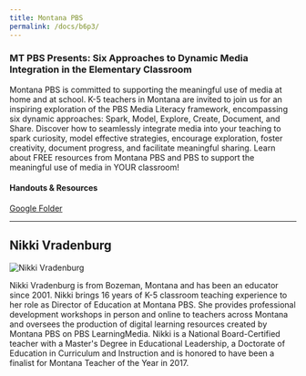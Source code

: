```yaml
---
title: Montana PBS
permalink: /docs/b6p3/
---
```

### MT PBS Presents: Six Approaches to Dynamic Media Integration in the Elementary Classroom
Montana PBS is committed to supporting the meaningful use of media at home and at school. K-5 teachers in Montana are invited to join us for an inspiring exploration of the PBS Media Literacy framework, encompassing six dynamic approaches: Spark, Model, Explore, Create, Document, and Share. Discover how to seamlessly integrate media into your teaching to spark curiosity, model effective strategies, encourage exploration, foster creativity, document progress, and facilitate meaningful sharing. Learn about FREE resources from Montana PBS and PBS to support the meaningful use of media in YOUR classroom!

#### Handouts & Resources

[Google Folder](https://drive.google.com/drive/folders/1WiZae_J4X9bY61qWuu56rmxW7RQN6gHt?usp=drive_link)

***

## Nikki Vradenburg

![Nikki Vradenburg](../tuesday/breakout6/images/nikki.jpg)

Nikki Vradenburg is from Bozeman, Montana and has been an educator since 2001. Nikki brings 16 years of K-5 classroom teaching experience to her role as Director of Education at Montana PBS. She provides professional development workshops in person and online to teachers across Montana and oversees the production of digital learning resources created by Montana PBS on PBS LearningMedia. Nikki is a National Board-Certified teacher with a Master's Degree in Educational Leadership, a Doctorate of Education in Curriculum and Instruction and is honored to have been a finalist for Montana Teacher of the Year in 2017.  